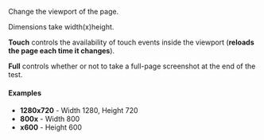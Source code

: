 Change the viewport of the page.

Dimensions take width(x)height.

**Touch** controls the availability of touch events inside the viewport (**reloads the page each time it changes**).

**Full** controls whether or not to take a full-page screenshot at the end of the test.

#### Examples

- **1280x720** - Width 1280, Height 720
- **800x** - Width 800
- **x600** - Height 600